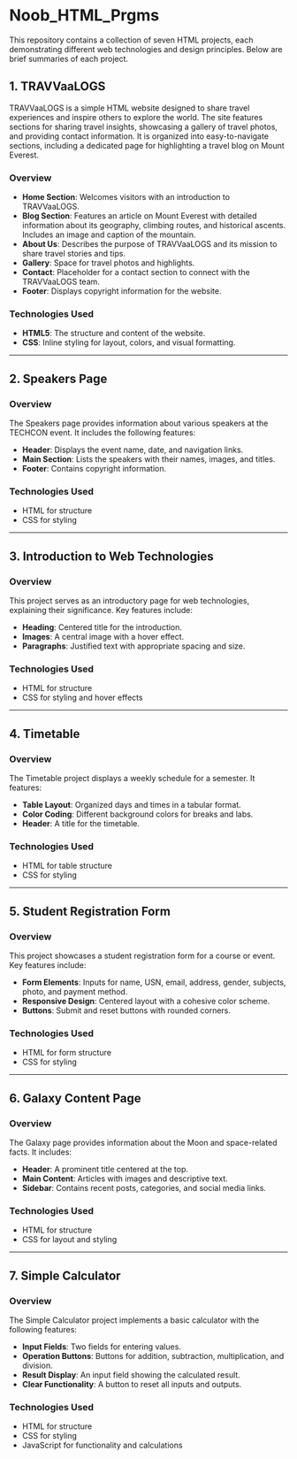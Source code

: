 # Noob_HTML_Prgms


This repository contains a collection of seven HTML projects, each demonstrating different web technologies and design principles. Below are brief summaries of each project.
## 1. TRAVVaaLOGS

TRAVVaaLOGS is a simple HTML website designed to share travel experiences and inspire others to explore the world. The site features sections for sharing travel insights, showcasing a gallery of travel photos, and providing contact information. It is organized into easy-to-navigate sections, including a dedicated page for highlighting a travel blog on Mount Everest.

### Overview

- **Home Section**: Welcomes visitors with an introduction to TRAVVaaLOGS.
- **Blog Section**: Features an article on Mount Everest with detailed information about its geography, climbing routes, and historical ascents. Includes an image and caption of the mountain.
- **About Us**: Describes the purpose of TRAVVaaLOGS and its mission to share travel stories and tips.
- **Gallery**: Space for travel photos and highlights.
- **Contact**: Placeholder for a contact section to connect with the TRAVVaaLOGS team.
- **Footer**: Displays copyright information for the website.

### Technologies Used

- **HTML5**: The structure and content of the website.
- **CSS**: Inline styling for layout, colors, and visual formatting.

---

## 2. Speakers Page

### Overview
The Speakers page provides information about various speakers at the TECHCON event. It includes the following features:

- **Header**: Displays the event name, date, and navigation links.
- **Main Section**: Lists the speakers with their names, images, and titles.
- **Footer**: Contains copyright information.

### Technologies Used
- HTML for structure
- CSS for styling

---

## 3. Introduction to Web Technologies

### Overview
This project serves as an introductory page for web technologies, explaining their significance. Key features include:

- **Heading**: Centered title for the introduction.
- **Images**: A central image with a hover effect.
- **Paragraphs**: Justified text with appropriate spacing and size.

### Technologies Used
- HTML for structure
- CSS for styling and hover effects

---

## 4. Timetable

### Overview
The Timetable project displays a weekly schedule for a semester. It features:

- **Table Layout**: Organized days and times in a tabular format.
- **Color Coding**: Different background colors for breaks and labs.
- **Header**: A title for the timetable.

### Technologies Used
- HTML for table structure
- CSS for styling

---

## 5. Student Registration Form

### Overview
This project showcases a student registration form for a course or event. Key features include:

- **Form Elements**: Inputs for name, USN, email, address, gender, subjects, photo, and payment method.
- **Responsive Design**: Centered layout with a cohesive color scheme.
- **Buttons**: Submit and reset buttons with rounded corners.

### Technologies Used
- HTML for form structure
- CSS for styling

---

## 6. Galaxy Content Page

### Overview
The Galaxy page provides information about the Moon and space-related facts. It includes:

- **Header**: A prominent title centered at the top.
- **Main Content**: Articles with images and descriptive text.
- **Sidebar**: Contains recent posts, categories, and social media links.

### Technologies Used
- HTML for structure
- CSS for layout and styling

---

## 7. Simple Calculator

### Overview
The Simple Calculator project implements a basic calculator with the following features:

- **Input Fields**: Two fields for entering values.
- **Operation Buttons**: Buttons for addition, subtraction, multiplication, and division.
- **Result Display**: An input field showing the calculated result.
- **Clear Functionality**: A button to reset all inputs and outputs.

### Technologies Used
- HTML for structure
- CSS for styling
- JavaScript for functionality and calculations

